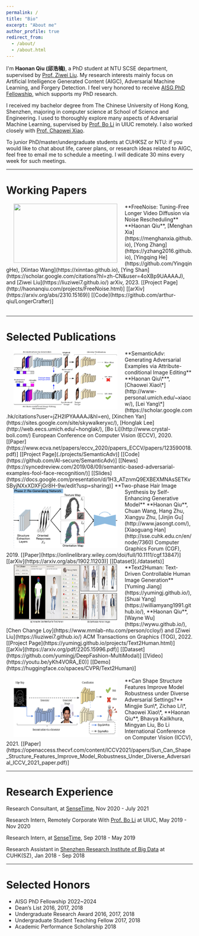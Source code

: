 ```yaml
---
permalink: /
title: "Bio"
excerpt: "About me"
author_profile: true
redirect_from: 
  - /about/
  - /about.html
---
```


I'm **Haonan Qiu (邱浩楠)**, a PhD student at NTU SCSE department, supervised by [Prof. Ziwei Liu](https://liuziwei7.github.io/). My research interests mainly focus on Artificial Intelligence Generated Content (AIGC), Adversarial Machine Learning, and Forgery Detection. I feel very honored to receive [AISG PhD Fellowship](https://aisingapore.org/research/phd-fellowship-programme/), which supports my PhD research. 

I received my bachelor degree from The Chinese University of Hong Kong, Shenzhen, majoring in computer science at School of Science and Engineering. I used to thoroughly explore many aspects of Adversarial Machine Learning, supervised by [Prof. Bo Li](http://www.crystal-boli.com/) in UIUC remotely. I also worked closely with [Prof. Chaowei Xiao](http://www-personal.umich.edu/~xiaocw/). 

To junior PhD/master/undergraduate students at CUHKSZ or NTU: if you would like to chat about life, career plans, or research ideas related to AIGC, feel free to email me to schedule a meeting. I will dedicate 30 mins every week for such meetings. 

---

# Working Papers 

<img src='./files/freenoise.gif' style='float:left;width:280px;height:160px;margin-left:20px;margin-right:20px'/>
**FreeNoise: Tuning-Free Longer Video Diffusion via Noise Rescheduling**  
**Haonan Qiu**, [Menghan Xia](https://menghanxia.github.io), [Yong Zhang](https://yzhang2016.github.io), [Yingqing He](https://github.com/YingqingHe), [Xintao Wang](https://xinntao.github.io), [Ying Shan](https://scholar.google.com/citations?hl=zh-CN&user=4oXBp9UAAAAJ), and [Ziwei Liu](https://liuziwei7.github.io/)   
arXiv, 2023.
[[Project Page](http://haonanqiu.com/projects/FreeNoise.html)] [[arXiv](https://arxiv.org/abs/2310.15169)] [[Code](https://github.com/arthur-qiu/LongerCrafter)]
<br/><br/>

---

# Selected Publications

<img src='./files/semanticadv.png' style='float:left;width:280px;height:160px;margin-left:20px;margin-right:20px'/>
**SemanticAdv: Generating Adversarial Examples via Attribute-conditional Image Editing**  
**Haonan Qiu\***, [Chaowei Xiao\*](http://www-personal.umich.edu/~xiaocw/), [Lei Yang\*](https://scholar.google.com.hk/citations?user=jZH2IPYAAAAJ&hl=en), [Xinchen Yan](https://sites.google.com/site/skywalkeryxc/), [Honglak Lee](http://web.eecs.umich.edu/~honglak/), [Bo Li](http://www.crystal-boli.com/)  
European Conference on Computer Vision (ECCV), 2020. 
[[Paper](https://www.ecva.net/papers/eccv_2020/papers_ECCV/papers/123590018.pdf)] [[Project Page](./projects/SemanticAdv)] [[Code](https://github.com/AI-secure/SemanticAdv)] [[News](https://syncedreview.com/2019/08/09/semantic-based-adversarial-examples-fool-face-recognition/)] [[Slides](https://docs.google.com/presentation/d/1H3_ATznmQ9EXBEXMNAsSETKvSByjNXxXDXFjGr8H-9w/edit?usp=sharing)] 

<img src='./files/hairgan.png' style='float:left;width:280px;height:160px;margin-left:20px;margin-right:20px'/>
**Two-phase Hair Image Synthesis by Self-Enhancing Generative Model**  
**Haonan Qiu**, Chuan Wang, Hang Zhu, Xiangyu Zhu, [Jinjin Gu](http://www.jasongt.com/), [Xiaoguang Han](http://sse.cuhk.edu.cn/en/node/7360)  
Computer Graphics Forum (CGF), 2019.
[[Paper](https://onlinelibrary.wiley.com/doi/full/10.1111/cgf.13847)] [[arXiv](https://arxiv.org/abs/1902.11203)] [[Dataset](./datasets)]

<img src='./files/text2human.png' style='float:left;width:280px;height:160px;margin-left:20px;margin-right:20px'/>
**Text2Human: Text-Driven Controllable Human Image Generation**
[Yuming Jiang](https://yumingj.github.io/), [Shuai Yang](https://williamyang1991.github.io/), **Haonan Qiu**, [Wayne Wu](https://wywu.github.io/), [Chen Change Loy](https://www.mmlab-ntu.com/person/ccloy/) and [Ziwei Liu](https://liuziwei7.github.io/)
ACM Transactions on Graphics (TOG), 2022.
[[Project Page](https://yumingj.github.io/projects/Text2Human.html)] [[arXiv](https://arxiv.org/pdf/2205.15996.pdf)] [[Dataset](https://github.com/yumingj/DeepFashion-MultiModal)] [[Video](https://youtu.be/yKh4VORA_E0)] [[Demo](https://huggingface.co/spaces/CVPR/Text2Human)]
<br/><br/>

<img src='./files/edgerob.png' style='float:left;width:280px;height:160px;margin-left:20px;margin-right:20px'/>
**Can Shape Structure Features Improve Model Robustness under Diverse Adversarial Settings?**  
Mingjie Sun\*, Zichao Li\*, Chaowei Xiao\*, **Haonan Qiu**, Bhavya Kailkhura, Mingyan Liu, Bo Li  
International Conference on Computer Vision (ICCV), 2021.
[[Paper](https://openaccess.thecvf.com/content/ICCV2021/papers/Sun_Can_Shape_Structure_Features_Improve_Model_Robustness_Under_Diverse_Adversarial_ICCV_2021_paper.pdf)]

---

# Research Experience

Research Consultant, at [SenseTime](https://www.sensetime.com/),  Nov 2020 - July 2021

Research Intern, Remotely Corporate With [Prof. Bo Li](http://www.crystal-boli.com/) at UIUC,  May 2019 - Nov 2020

Research Intern, at [SenseTime](https://www.sensetime.com/),  Sep 2018 - May 2019 

Research Assistant in [Shenzhen Research Institute of Big Data](http://www.sribd.cn/index.php/en/) at CUHK(SZ),  Jan 2018 - Sep 2018

---

# Selected Honors

* AISG PhD Fellowship 2022~2024
* Dean’s List  2016, 2017, 2018
* Undergraduate Research Award  2016, 2017, 2018
* Undergraduate Student Teaching Fellow  2017, 2018
* Academic Performance Scholarship  2018

<!--
---
# CV
<iframe id='cv' src="https://docs.google.com/gview?url=http://arthur-qiu.github.io/files/cv_haonan.pdf&embedded=true" style="width:800px; height:1200px;" frameborder="0"></iframe>
-->
